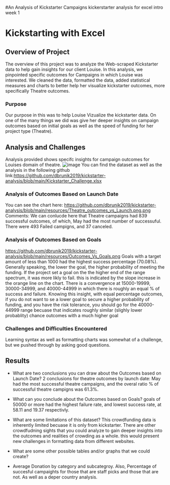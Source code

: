 #An Analysis of Kickstarter Campaigns
kickerstarter analysis for excel intro week 1
# Kickstarting with Excel

## Overview of Project
The overview of this project was to analyze the Web-scraped Kickstarter data to help gain insights for our client Louise. In this analysis, we pinpointed specific outcomes for Campaigns in which Louise was interested. We cleaned the data, formatted the data, added statistical measures and charts to better help her visualize kickstarter outcomes, more specifically Theatre outcomes. 
### Purpose
Our purpose in this was to help Louise Vizualize the kickstarter data. On one of the many things we did was give her deeper insights on campaign outcomes based on initial goals as well as the speed of funding for her project type (Theatre). 
## Analysis and Challenges
Analysis provided shows specifc insights for campaign outcomes for Louises domain of theatre.
![image](https://user-images.githubusercontent.com/100965117/159809003-f18c0a0f-c8c8-4099-a589-eabc66612cd9.png)
You can find the dataset as well as the analysis in the following github link:https://github.com/dbrunik2019/kickstarter-analysis/blob/main/Kickstarter_Challenge.xlsx
### Analysis of Outcomes Based on Launch Date
You can see the chart here: https://github.com/dbrunik2019/kickstarter-analysis/blob/main/resources/Theatre_outcomes_vs_Launch.png.png
Comments: We can conlucde here that Theatre campaigns had 839 successful outcomes, of which, May had the most number of successuful. There were 493 Failed campigns, and 37 canceled. 
### Analysis of Outcomes Based on Goals
https://github.com/dbrunik2019/kickstarter-analysis/blob/main/resources/Outcomes_Vs_Goals.png
Goals with a target amount of less than 1000 had the highest success percentage (70.08%). Generally speaking, the lower the goal, the higher probability of meeting the funding. If the project set a goal on the the higher end of the range spectrum, it was more likly to fail. this is indicated by the slope increase in the orange line on the chart. There is a convergence at 15000-19999, 30000-34999, and 40000-44999 in which there is roughly an equal % of success and failure. Knowing this insight, with equal percentage outcomes, if you do not want to se a lower goal to secure a higher probability of funding, and you have the risk tolerance, you should go for the 40000-44999 range becuase that indicates roughly similar (slighly lower probablity) chance outcomes with a much higher goal  

### Challenges and Difficulties Encountered
Learning syntax as well as formatting charts was somewhat of a challenge, but we pushed through by asking good questions.
## Results

- What are two conclusions you can draw about the Outcomes based on Launch Date?
2 conclusions for theatre outcomes by launch date: May had the most successful theatre campaigns, and the overal ratio % of successful theatre campigns was 61.3%.

- What can you conclude about the Outcomes based on Goals?
goals of 50000 or more had the highest failure rate, and lowest success rate, at 58.11 and 19.37 respectivly.  
- What are some limitations of this dataset?
This crowdfunding data is inherently limited becuase it is only from kickstarter. There are other crowdfudning sights that you could analyze to gain deeper insights into the outcomes and realities of crowding as a whole. this would present new challenges in formatting data from different websites. 
- What are some other possible tables and/or graphs that we could create?
- Average Donation by category and subcategroy. Also, Percentage of succesful campaights for those that are staff picks and those that are not. As well as a deper country analysis. 
